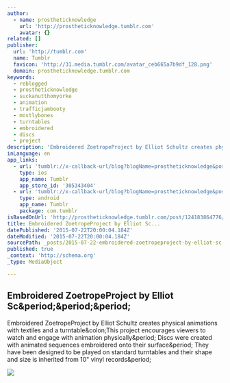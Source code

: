 ```yaml
---
author:
  - name: prostheticknowledge
    url: 'http://prostheticknowledge.tumblr.com'
    avatar: {}
related: []
publisher:
  url: 'http://tumblr.com'
  name: Tumblr
  favicon: 'http://31.media.tumblr.com/avatar_ceb665a7b9df_128.png'
  domain: prostheticknowledge.tumblr.com
keywords:
  - reblogged
  - prostheticknowledge
  - suckanutthomyorke
  - animation
  - trafficjambooty
  - mostlybones
  - turntables
  - embroidered
  - discs
  - project
description: 'Embroidered ZoetropeProject by Elliot Schultz creates physical animations with textiles and a turntable:This project encourages viewers to watch and engage with animation physically. Discs were created with animated sequences embroidered onto their surface. They have been designed to be played on standard turntables and their shape and size is inherited from 10" vinyl records.'
inLanguage: en
app_links:
  - url: 'tumblr://x-callback-url/blog?blogName=prostheticknowledge&postID=124183864776'
    type: ios
    app_name: Tumblr
    app_store_id: '305343404'
  - url: 'tumblr://x-callback-url/blog?blogName=prostheticknowledge&postID=124183864776'
    type: android
    app_name: Tumblr
    package: com.tumblr
isBasedOnUrl: 'http://prostheticknowledge.tumblr.com/post/124183864776/embroidered-zoetrope-project-by-elliot-schultz'
title: Embroidered ZoetropeProject by Elliot Sc...
datePublished: '2015-07-22T20:00:04.184Z'
dateModified: '2015-07-22T20:00:04.184Z'
sourcePath: _posts/2015-07-22-embroidered-zoetropeproject-by-elliot-sc.md
published: true
_context: 'http://schema.org'
_type: MediaObject

---
```

<article style=""><h1>Embroidered ZoetropeProject by Elliot Sc&amp;period;&amp;period;&amp;period;</h1><p>Embroidered ZoetropeProject by Elliot Schultz creates physical animations with textiles and a turntable&amp;colon;This project encourages viewers to watch and engage with animation physically&amp;period; Discs were created with animated sequences embroidered onto their surface&amp;period; They have been designed to be played on standard turntables and their shape and size is inherited from 10" vinyl records&amp;period;</p><img src="http://38.media.tumblr.com/f739fcd2b2ab0518117dac12356da7f6/tumblr_nrjs51aaCK1qav3uso1_540.gif" /></article>